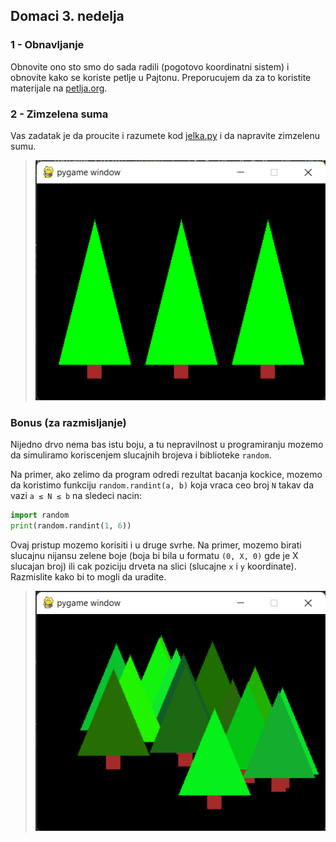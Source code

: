 ## Domaci 3. nedelja

### 1 - Obnavljanje

Obnovite ono sto smo do sada radili (pogotovo koordinatni sistem)
i obnovite kako se koriste petlje u Pajtonu. Preporucujem da 
za to koristite materijale na 
[petlja.org](https://petlja.org/biblioteka/r/lekcije/prirucnik-python/kontrolatoka-cas11).

### 2 - Zimzelena suma

Vas zadatak je da proucite i razumete kod [jelka.py](jelka.py)
i da napravite zimzelenu sumu.

> ![](zimzelena_suma.png)

### Bonus (za razmisljanje)

Nijedno drvo nema bas istu boju, a tu nepravilnost u programiranju
mozemo da simuliramo koriscenjem slucajnih brojeva i biblioteke
`random`.

Na primer, ako zelimo da program odredi rezultat bacanja kockice,
mozemo da koristimo funkciju `random.randint(a, b)` koja vraca ceo 
broj `N` takav da vazi `a ≤ N ≤ b` na sledeci nacin:
```python
import random
print(random.randint(1, 6))
```

Ovaj pristup mozemo korisiti i u druge svrhe. Na primer, mozemo 
birati slucajnu nijansu zelene boje (boja bi bila u formatu 
`(0, X, 0)` gde je X slucajan broj) ili cak poziciju drveta 
na slici (slucajne `x` i `y` koordinate). Razmislite kako bi to 
mogli da uradite.

> ![](zimzelena_suma2.png)


